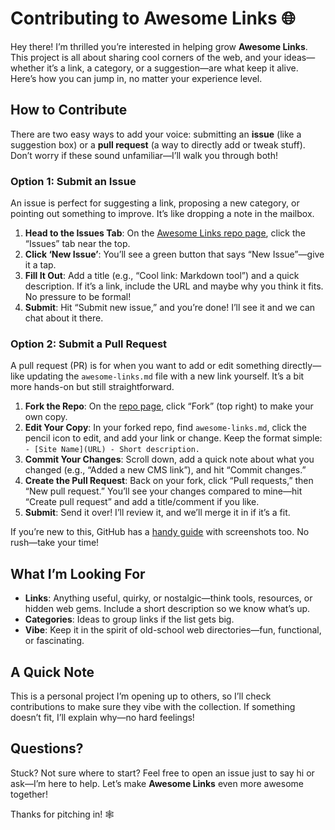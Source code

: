 # Contributing to Awesome Links 🌐

Hey there! I’m thrilled you’re interested in helping grow **Awesome Links**. This project is all about sharing cool corners of the web, and your ideas—whether it’s a link, a category, or a suggestion—are what keep it alive. Here’s how you can jump in, no matter your experience level.

## How to Contribute
There are two easy ways to add your voice: submitting an **issue** (like a suggestion box) or a **pull request** (a way to directly add or tweak stuff). Don’t worry if these sound unfamiliar—I’ll walk you through both!

### Option 1: Submit an Issue
An issue is perfect for suggesting a link, proposing a new category, or pointing out something to improve. It’s like dropping a note in the mailbox.

1. **Head to the Issues Tab**: On the [Awesome Links repo page](https://github.com/oldtowneast/awesome-links), click the “Issues” tab near the top.
2. **Click ‘New Issue’**: You’ll see a green button that says “New Issue”—give it a tap.
3. **Fill It Out**: Add a title (e.g., “Cool link: Markdown tool”) and a quick description. If it’s a link, include the URL and maybe why you think it fits. No pressure to be formal!
4. **Submit**: Hit “Submit new issue,” and you’re done! I’ll see it and we can chat about it there.

### Option 2: Submit a Pull Request
A pull request (PR) is for when you want to add or edit something directly—like updating the `awesome-links.md` file with a new link yourself. It’s a bit more hands-on but still straightforward.

1. **Fork the Repo**: On the [repo page](https://github.com/oldtowneast/awesome-links), click “Fork” (top right) to make your own copy.
2. **Edit Your Copy**: In your forked repo, find `awesome-links.md`, click the pencil icon to edit, and add your link or change. Keep the format simple: `- [Site Name](URL) - Short description.`
3. **Commit Your Changes**: Scroll down, add a quick note about what you changed (e.g., “Added a new CMS link”), and hit “Commit changes.”
4. **Create the Pull Request**: Back on your fork, click “Pull requests,” then “New pull request.” You’ll see your changes compared to mine—hit “Create pull request” and add a title/comment if you like.
5. **Submit**: Send it over! I’ll review it, and we’ll merge it in if it’s a fit.

If you’re new to this, GitHub has a [handy guide](https://docs.github.com/en/get-started/quickstart/contributing-to-projects) with screenshots too. No rush—take your time!

## What I’m Looking For
- **Links**: Anything useful, quirky, or nostalgic—think tools, resources, or hidden web gems. Include a short description so we know what’s up.
- **Categories**: Ideas to group links if the list gets big.
- **Vibe**: Keep it in the spirit of old-school web directories—fun, functional, or fascinating.

## A Quick Note
This is a personal project I’m opening up to others, so I’ll check contributions to make sure they vibe with the collection. If something doesn’t fit, I’ll explain why—no hard feelings!

## Questions?
Stuck? Not sure where to start? Feel free to open an issue just to say hi or ask—I’m here to help. Let’s make **Awesome Links** even more awesome together!

Thanks for pitching in! 🕸️
